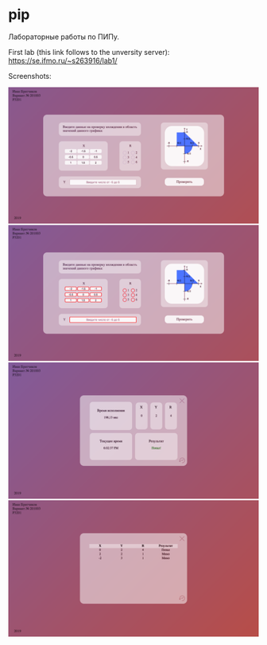 # pip
Лабораторные работы по ПИПу.

First lab (this link follows to the unversity server): https://se.ifmo.ru/~s263916/lab1/

Screenshots:

![Alt text](screenshots/1.png?raw=true "Title")
![Alt text](screenshots/2.png?raw=true "Title")
![Alt text](screenshots/3.png?raw=true "Title")
![Alt text](screenshots/4.png?raw=true "Title")

